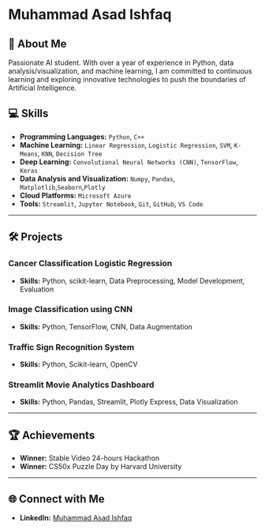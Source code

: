 # Muhammad Asad Ishfaq


## 📝 About Me

Passionate AI student. With over a year of experience in Python, data analysis/visualization, and machine learning, I am committed to continuous learning and exploring innovative technologies to push the boundaries of Artificial Intelligence.


## 💻 Skills

- **Programming Languages:** `Python`, `C++`
- **Machine Learning:** `Linear Regression`, `Logistic Regression`, `SVM`, `K-Means`, `KNN`, `Decision Tree`
- **Deep Learning:** `Convolutional Neural Networks (CNN)`, `TensorFlow`, `Keras`
- **Data Analysis and Visualization:** `Numpy`, `Pandas`, `Matplotlib`,`Seaborn`,`Plotly`
- **Cloud Platforms:** `Microsoft Azure`
- **Tools:** `Streamlit`, `Jupyter Notebook`, `Git`, `GitHub`, `VS Code`

---

## 🛠️ Projects

### Cancer Classification Logistic Regression
- **Skills:** Python, scikit-learn, Data Preprocessing, Model Development, Evaluation

### Image Classification using CNN
- **Skills:** Python, TensorFlow, CNN, Data Augmentation

### Traffic Sign Recognition System
- **Skills:** Python, Scikit-learn, OpenCV

### Streamlit Movie Analytics Dashboard
- **Skills:** Python, Pandas, Streamlit, Plotly Express, Data Visualization

---

## 🏆 Achievements

- **Winner:** Stable Video 24-hours Hackathon
- **Winner:** CS50x Puzzle Day by Harvard University

---

## 🌐 Connect with Me

- **LinkedIn:** [Muhammad Asad Ishfaq](https://www.linkedin.com/in/muhammad-asad-ishfaq-62b4b81ab/)

